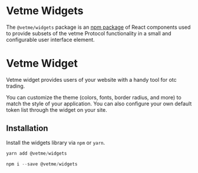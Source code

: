 # Vetme Widgets

The `@vetme/widgets` package is an [npm package](https://www.npmjs.com/package/@vetme/widgets) of React components used to provide subsets of the vetme Protocol functionality in a small and configurable user interface element.

# Vetme Widget

Vetme widget provides users of your website with a handy tool for otc trading.

You can customize the theme (colors, fonts, border radius, and more) to match the style of your application. You can also configure your own default token list through the widget on your site.

## Installation

Install the widgets library via `npm` or `yarn`.

```js
yarn add @vetme/widgets
```

```js
npm i --save @vetme/widgets
```
